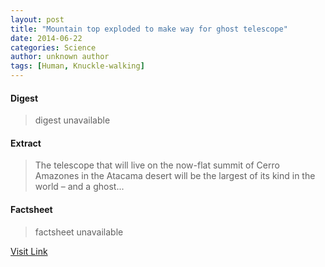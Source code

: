 ```yaml
---
layout: post
title: "Mountain top exploded to make way for ghost telescope"
date: 2014-06-22
categories: Science
author: unknown author
tags: [Human, Knuckle-walking]
---
```



#### Digest
>digest unavailable

#### Extract
>The telescope that will live on the now-flat summit of Cerro Amazones in the Atacama desert will be the largest of its kind in the world &ndash; and a ghost...

#### Factsheet
>factsheet unavailable

[Visit Link](http://feeds.newscientist.com/c/749/f/10897/s/3bb42381/sc/10/l/0L0Snewscientist0N0Carticle0Cdn257650Emountain0Etop0Eexploded0Eto0Emake0Eway0Efor0Eghost0Etelescope0Bhtml0Dcmpid0FRSS0QNSNS0Q20A120EGLOBAL0Qonline0Enews/story01.htm)


